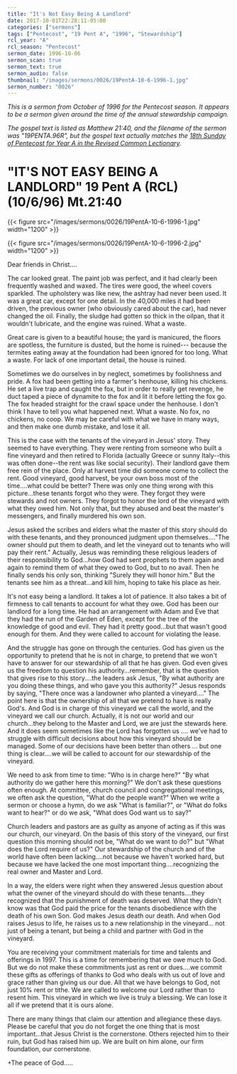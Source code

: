 ```yaml
---
title: "It's Not Easy Being A Landlord"
date: 2017-10-01T22:28:11-05:00
categories: ["sermons"]
tags: ["Pentecost", "19 Pent A", "1996", "Stewardship"]
rcl_year: "A"
rcl_season: "Pentecost"
sermon_date: 1996-10-06
sermon_scan: true
sermon_text: true
sermon_audio: false
thumbnail: "/images/sermons/0026/19PentA-10-6-1996-1.jpg"
sermon_number: "0026"
---
```


_This is a sermon from October of 1996 for the Pentecost season.  It appears to be a sermon given around the time of the annual stewardship campaign._

<!--more-->

_The gospel text is listed as Matthew 21:40, and the filename of the sermon was "19PENTA.96R", but the gospel text actually matches the [18th Sunday of Pentecost for Year A in the Revised Common Lectionary](https://lectionary.library.vanderbilt.edu/texts.php?id=162)._

# **"IT'S NOT EASY BEING A LANDLORD" 19 Pent A (RCL) (10/6/96) Mt.21:40**

{{< figure src="/images/sermons/0026/19PentA-10-6-1996-1.jpg" width="1200" >}}

{{< figure src="/images/sermons/0026/19PentA-10-6-1996-2.jpg" width="1200" >}}

Dear friends in Christ....

The car looked great. The paint job was perfect, and it had clearly been frequently washed and waxed. The tires were good, the wheel covers sparkled. The upholstery was like new, the ashtray had never been used. It was a great car, except for one detail. In the 40,000 miles it had been driven, the previous owner (who obviously cared about the car), had never changed the oil. Finally, the sludge had gotten so thick in the oilpan, that it wouldn't lubricate, and the engine was ruined. What a waste.

Great care is given to a beautiful house; the yard is manicured, the floors are spotless, the furniture is dusted, but the home is ruined--- because the termites eating away at the foundation had been ignored for too long. What a waste. For lack of one important detail, the house is ruined.

Sometimes we do ourselves in by neglect, sometimes by foolishness and pride. A fox had been getting into a farmer's henhouse, killing his chickens. He set a live trap and caught the fox, but in order to really get revenge, he duct taped a piece of dynamite to the fox and lit it before letting the fox go. The fox headed straight for the crawl space under the henhouse. I don't think I have to tell you what happened next. What a waste. No fox, no chickens, no coop. We may be careful with what we have in many ways, and then make one dumb mistake, and lose it all.

This is the case with the tenants of the vineyard in Jesus' story. They seemed to have everything. They were renting from someone who built a fine vineyard and then retired to Florida (actually Greece or sunny Italy--this was often done--the rent was like social security). Their landlord gave them free rein of the place. Only at harvest time did someone come to collect the rent. Good vineyard, good harvest, be your own boss most of the time....what could be better? There was only one thing wrong with this picture...these tenants forgot who they were. They forgot they were stewards and not owners. They forgot to honor the lord of the vineyard with what they owed him. Not only that, but they abused and beat the master's messengers, and finally murdered his own son.

Jesus asked the scribes and elders what the master of this story should do with these tenants, and they pronounced judgment upon themselves...."The owner should put them to death, and let the vineyard out to tenants who will pay their rent." Actually, Jesus was reminding these religious leaders of their responsibility to God...how God had sent prophets to them again and again to remind them of what they owed to God, but to no avail. Then he finally sends his only son, thinking "Surely they will honor him." But the tenants see him as a threat...and kill him, hoping to take his place as heir.

It's not easy being a landlord. It takes a lot of patience. It also takes a bit of firmness to call tenants to account for what they owe. God has been our landlord for a long time. He had an arrangement with Adam and Eve that they had the run of the Garden of Eden, except for the tree of the knowledge of good and evil. They had it pretty good...but that wasn't good enough for them. And they were called to account for violating the lease.

And the struggle has gone on through the centuries. God has given us the opportunity to pretend that he is not in charge, to pretend that we won't have to answer for our stewardship of all that he has given. God even gives us the freedom to question his authority...remember, that is the question that gives rise to this story....the leaders ask Jesus, "By what authority are you doing these things, and who gave you this authority?"
Jesus responds by saying, "There once was a landowner who planted a vineyard...." The point here is that the ownership of all that we pretend to have is really God's. And God is in charge of this vineyard we call the world, and the vineyard we call our church. Actually, it is not our world and our church...they belong to the Master and Lord, we are just the stewards here. And it does seem sometimes like the Lord has forgotten us .... we've had to struggle with difficult decisions about how this vineyard should be managed. Some of our decisions have been better than others ... but one thing is clear....we will be called to account for our stewardship of the vineyard.

We need to ask from time to time: "Who is in charge here?" "By what authority do we gather here this morning?" We don't ask these questions often enough. At committee, church council and congregational meetings, we often ask the question, "What do the people want?" When we write a sermon or choose a hymn, do we ask "What is familiar?", or "What do folks want to hear?" or do we ask, "What does God want us to say?"

Church leaders and pastors are as guilty as anyone of acting as if this was our church, our vineyard. On the basis of this story of the vineyard, our first question this morning should not be, "What do we want to do?" but "What does the Lord require of us?" Our stewardship of the church and of the world have often been lacking....not because we haven't worked hard, but because we have lacked the one most important thing....recognizing the real owner and Master and Lord.

In a way, the elders were right when they answered Jesus question about what the owner of the vineyard should do with these tenants....they recognized that the punishment of death was deserved. What they didn't know was that God paid the price for the tenants disobedience with the death of his own Son. God makes Jesus death our death. And when God raises Jesus to life, he raises us to a new relationship in the vineyard... not just of being a tenant, but being a child and partner with God in the vineyard.

You are receiving your commitment materials for time and talents and offerings in 1997. This is a time for remembering that we owe much to God. But we do not make these commitments just as rent or dues....we commit these gifts as offerings of thanks to God who deals with us out of love and grace rather than giving us our due. All that we have belongs to God, not just 10% rent or tithe. We are called to welcome our Lord rather than to resent him. This vineyard in which we live is truly a blessing. We can lose it all if we pretend that it is ours alone.

There are many things that claim our attention and allegiance these days. Please be careful that you do not forget the one thing that is most important...that Jesus Christ is the cornerstone. Others rejected him to their ruin, but God has raised him up. We are built on him alone, our firm foundation, our cornerstone.

+The peace of God.....
